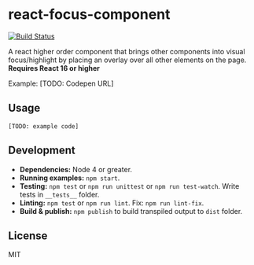 # react-focus-component

[![Build Status](https://travis-ci.org/hofnarwillie/react-focus-component.svg?branch=master)](https://travis-ci.org/hofnarwillie/react-focus-component)

A react higher order component that brings other components into visual focus/highlight by placing an overlay over all other elements on the page. **Requires React 16 or higher**

Example: [TODO: Codepen URL]

## Usage

```
[TODO: example code]
```

## Development

* **Dependencies:** Node 4 or greater.
* **Running examples:** `npm start`.
* **Testing:** `npm test` or `npm run unittest` or `npm run test-watch`. Write tests in `__tests__` folder.
* **Linting:** `npm test` or `npm run lint`. Fix: `npm run lint-fix`.
* **Build & publish:** `npm publish` to build transpiled output to `dist` folder.

## License

MIT
